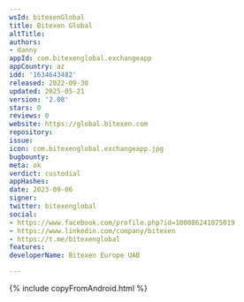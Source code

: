 ```yaml
---
wsId: bitexenGlobal
title: Bitexen Global
altTitle: 
authors:
- danny
appId: com.bitexenglobal.exchangeapp
appCountry: az
idd: '1634643482'
released: 2022-09-30
updated: 2025-05-21
version: '2.08'
stars: 0
reviews: 0
website: https://global.bitexen.com
repository: 
issue: 
icon: com.bitexenglobal.exchangeapp.jpg
bugbounty: 
meta: ok
verdict: custodial
appHashes: 
date: 2023-09-06
signer: 
twitter: bitexenglobal
social:
- https://www.facebook.com/profile.php?id=100086241075019
- https://www.linkedin.com/company/bitexen
- https://t.me/bitexenglobal
features: 
developerName: Bitexen Europe UAB

---
```


{% include copyFromAndroid.html %}
